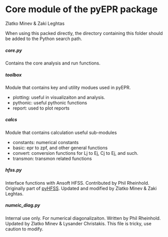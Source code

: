 Core module of the pyEPR package
===================
Zlatko Minev & Zaki Leghtas

When using this packed directly, the directory containing this folder should be added to the Python search path.

##### core.py
Contains the core analysis and run functions.

##### toolbox
Module  that contains key and utility modues used in pyEPR.
- plotting: useful in visualizaiton and analysis.
- pythonic:  useful pythonic functions
- report: used to plot reports

##### calcs
Module that contains calculation useful sub-modules
- constants: numerical constants
- basic: epr to zpf, and other general functions
- convert:  conversion functions for Lj to Ej, Cj to Ej, and such.
- transmon: transmon related functions


##### hfss.py
Interface functions with Ansoft HFSS.
Contributed by Phil Rheinhold. Originally part of [pyHFSS](https://github.com/PhilReinhold/pyHFSS).
Updated and modified by Zlatko Minev & Zaki Leghtas.

##### numeic_diag.py
Internal use only. For numerical diagonalizaiton.
Written by Phil Rheinhold.
Updated by Zlatko Minev & Lysander Christakis.
This file is tricky, use caution to modify.